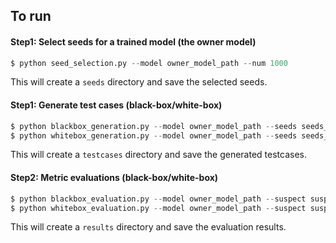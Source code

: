 ## To run 

#### Step1: Select seeds for a trained model (the owner model)
```python
$ python seed_selection.py --model owner_model_path --num 1000
```
This will create a `seeds` directory and save the selected seeds. 


#### Step1: Generate test cases (black-box/white-box)

```python
$ python blackbox_generation.py --model owner_model_path --seeds seeds_path --method pgd --ep 0.03 --iters 10 
$ python whitebox_generation.py --model owner_model_path --seeds seeds_path --layer 3 
```
This will create a `testcases` directory and save the generated testcases. 


#### Step2: Metric evaluations (black-box/white-box)

```python
$ python blackbox_evaluation.py --model owner_model_path --suspect suspect_model_path --tests black_tests.npz
$ python whitebox_evaluation.py --model owner_model_path --suspect suspect_model_path --tests white_tests.npy
```
This will create a `results` directory and save the evaluation results. 
